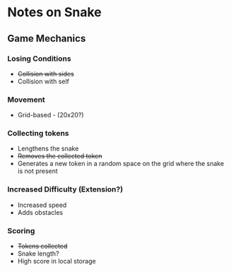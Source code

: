 # Notes on Snake

## Game Mechanics

### Losing Conditions
* ~~Collision with sides~~
* Collision with self

### Movement
* Grid-based - (20x20?)

### Collecting tokens 
* Lengthens the snake
* ~~Removes the collected token~~
* Generates a new token in a random space on the grid where the snake is not present

### Increased Difficulty (Extension?)
* Increased speed
* Adds obstacles

### Scoring
* ~~Tokens collected~~
* Snake length?
* High score in local storage